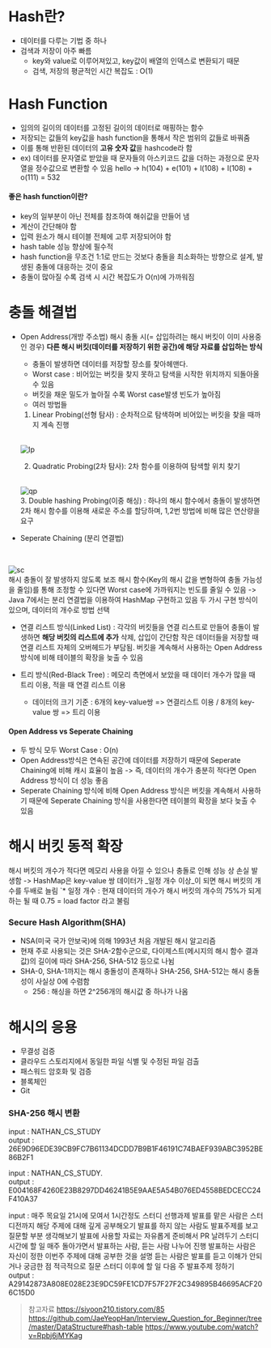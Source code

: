 # Hash란?
- 데이터를 다루는 기법 중 하나
- 검색과 저장이 아주 빠름
	- key와 value로 이루어져있고, key값이 배열의 인덱스로 변환되기 때문
    - 검색, 저장의 평균적인 시간 복잡도 : O(1)

# Hash Function
- 임의의 길이의 데이터를 고정된 길이의 데이터로 매핑하는 함수
- 저장되는 값들의 key값을 hash function을 통해서 작은 범위의 값들로 바꿔줌
- 이를 통해 반환된 데이터의 **고유 숫자 값**을 hashcode라 함
- ex) 데이터를 문자열로 받았을 때 문자들의 아스키코드 값을 더하는 과정으로 문자열을 정수값으로 변환할 수 있음
	  hello -> h(104) + e(101) + l(108) + l(108) + o(111) = 532

#### 좋은 hash function이란?
- key의 일부분이 아닌 전체를 참조하여 해쉬값을 만들어 냄
- 계산이 간단해야 함
- 입력 원소가 해시 테이블 전체에 고루 저장되어야 함
- hash table 성능 향상에 필수적
- hash function을 무조건 1:1로 만드는 것보다 충돌을 최소화하는 방향으로 설계,
발생된 충돌에 대응하는 것이 중요
- 충돌이 많아질 수록 검색 시 시간 복잡도가 O(n)에 가까워짐

# 충돌 해결법
- Open Address(개방 주소법)
	해시 충돌 시(= 삽입하려는 해시 버킷이 이미 사용중인 경우) **다른 해시 버킷(데이터를 저장하기 위한 공간)에 해당 자료를 삽입하는 방식**
    - 충돌이 발생하면 데이터를 저장할 장소를 찾아헤맨다.
    - Worst case : 비어있는 버킷을 찾지 못하고 탐색을 시작한 위치까지 되돌아올 수 있음
    - 버킷을 채운 밀도가 높아질 수록 Worst case발생 빈도가 높아짐
    - 여러 방법들
    1. Linear Probing(선형 탐사) : 순차적으로 탐색하며 비어있는 버킷을 찾을 때까지 계속 진행
    </br>
    
    ![lp](https://velog.velcdn.com/images/hanhs4544/post/44d917e2-53bb-43ed-9b34-c813d7a003d0/image.png)
    </br>

    2. Quadratic Probing(2차 탐사): 2차 함수를 이용하여 탐색할 위치 찾기
    </br>
    
    ![qp](https://velog.velcdn.com/images/hanhs4544/post/1a7a5873-173f-4194-813b-a7af2dc9944a/image.png)
    </br>
    3. Double hashing Probing(이중 해싱) : 하나의 해시 함수에서 충돌이 발생하면 2차 해시 함수를 이용해 새로운 주소를 할당하며, 1,2번 방법에 비해 많은 연산량을 요구

- Seperate Chaining (분리 연결법)
</br>

![sc](https://velog.velcdn.com/images/hanhs4544/post/f406e196-a4f0-4999-ba6e-b5b6c0780649/image.png)
</br>
해시 충돌이 잘 발생하지 않도록 보조 해시 함수(Key의 해시 값을 변형하여 충돌 가능성을 줄임)를 통해 조정할 수 있다면 Worst case에 가까워지는 빈도를 줄일 수 있음 
	-> Java 7에서는 분리 연결법을 이용하여 HashMap 구현하고 있음
두 가시 구현 방식이 있으며, 데이터의 개수로 방법 선택
  - 연결 리스트 방식(Linked List)
  : 각각의 버킷들을 연결 리스트로 만들어 충돌이 발생하면 **해당 버킷의 리스트에 추가**
  삭제, 삽입이 간단함
  작은 데이터들을 저장할 때 연결 리스트 자체의 오버헤드가 부담됨.
  버킷을 계속해서 사용하는 Open Address 방식에 비해 테이블의 확장을 늦출 수 있음
  - 트리 방식(Red-Black Tree)
  : 메모리 측면에서 보았을 때 데이터 개수가 많을 때 트리 이용, 적을 때 연결 리스트 이용
  
  	* 데이터의 크기 기준 : 6개의 key-value쌍 => 연결리스트 이용 / 8개의 key-value 쌍 => 트리 이용
    
 #### Open Address vs Seperate Chaining
 - 두 방식 모두 Worst Case : O(n)
 - Open Address방식은 연속된 공간에 데이터를 저장하기 때문에 Seperate Chaining에 비해 캐시 효율이 높음 -> 즉, 데이터의 개수가 충분히 적다면 Open Address 방식이 더 성능 좋음
 - Seperate Chaining 방식에 비해 Open Address 방식은 버킷을 계속해서 사용하기 때문에 Seperate Chaining 방식을 사용한다면 테이블의 확장을 보다 늦출 수 있음

# 해시 버킷 동적 확장
해시 버킷의 개수가 적다면 메모리 사용을 아낄 수 있으나 충돌로 인해 성능 상 손실 발생함 -> HashMap은 key-value 쌍 데이터가 _일정 개수 이상_이 되면 해시 버킷의 개수를 두배로 늘림
`* 일정 개수 : 현재 데이터의 개수가 해시 버킷의 개수의 75%가 되게 하는 될 때
0.75 = load factor 라고 불림


### Secure Hash Algorithm(SHA)
- NSA(미국 국가 안보국)에 의해 1993년 처음 개발된 해시 알고리즘
- 현재 주로 사용되는 것은 SHA-2함수군으로, 다이제스트(메시지의 해시 함수 결과값)의 길이에 따라 SHA-256, SHA-512 등으로 나뉨
- SHA-0, SHA-1까지는 해시 충돌성이 존재하나 SHA-256, SHA-512는 해시 충돌성이 사실상 0에 수렴함
	* 256 : 해싱을 하면 2^256개의 해시값 중 하나가 나옴 

# 해시의 응용
- 무결성 검증
- 클라우드 스토리지에서 동일한 파일 식별 및 수정된 파일 검출
- 패스워드 암호화 및 검증
- 블록체인
- Git

### SHA-256 해시 변환
input : NATHAN_CS_STUDY
</br>
output : 26E9D96EDE39CB9FC7B61134DCDD7B9B1F46191C74BAEF939ABC3952BE86B2F1

input : NATHAN_CS_STUDY.
</br>
output : E004168F4260E23B8297DD46241B5E9AAE5A54B076ED4558BEDCECC24F410A37

input 
: 매주 목요일 21시에 모여서 1시간정도 스터디
선행과제
발표를 맡은 사람은 스터디전까지 해당 주제에 대해 깊게 공부해오기
발표를 하지 않는 사람도 발표주제를 보고 질문할 부분 생각해보기
발표에 사용할 자료는 자유롭게 준비해서 PR 날려두기
스터디 시간에 할 일
매주 돌아가면서 발표하는 사람, 듣는 사람 나누어 진행
발표하는 사람은 자신이 정한 이번주 주제에 대해 공부한 것을 설명
듣는 사람은 발표를 듣고 이해가 안되거나 궁금한 점 적극적으로 질문
스터디 이후에 할 일
다음 주 발표주제 정하기
</br>
output : A29142873A808E028E23E9DC59FE1CD7F57F27F2C349895B46695ACF206C15D0

> 참고자료
https://siyoon210.tistory.com/85
https://github.com/JaeYeopHan/Interview_Question_for_Beginner/tree/master/DataStructure#hash-table
https://www.youtube.com/watch?v=Rpbj6jMYKag
